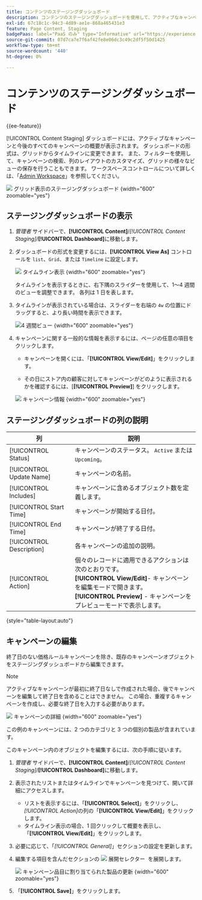 ```yaml
---
title: コンテンツのステージングダッシュボード
description: コンテンツのステージングダッシュボードを使用して、アクティブなキャンペーンと今後のすべてのキャンペーンの概要にアクセスします。
exl-id: 67c18c1c-94c3-4d89-ae1e-868a465431e3
feature: Page Content, Staging
badgePaas: label="PaaS のみ" type="Informative" url="https://experienceleague.adobe.com/ja/docs/commerce/user-guides/product-solutions" tooltip="Adobe Commerce on Cloud プロジェクト（Adobeが管理する PaaS インフラストラクチャ）およびオンプレミスプロジェクトにのみ適用されます。"
source-git-commit: 07d7ca7e7f6af42fe8e06dc3c49c2df5f50d1425
workflow-type: tm+mt
source-wordcount: '440'
ht-degree: 0%

---
```


# コンテンツのステージングダッシュボード

{{ee-feature}}

[!UICONTROL Content Staging] ダッシュボードには、アクティブなキャンペーンと今後のすべてのキャンペーンの概要が表示されます。 ダッシュボードの形式は、グリッドからタイムラインに変更できます。 また、フィルターを使用して、キャンペーンの検索、列のレイアウトのカスタマイズ、グリッドの様々なビューの保存を行うこともできます。 ワークスペースコントロールについて詳しくは、「[Admin Workspace](../getting-started/admin-workspace.md)」を参照してください。

![&#x200B; グリッド表示のステージングダッシュボード &#x200B;](./assets/content-staging-grid-view.png){width="600" zoomable="yes"}

## ステージングダッシュボードの表示

1. _管理者_ サイドバーで、**[!UICONTROL Content]**/_[!UICONTROL Content Staging]_/**[!UICONTROL Dashboard]**&#x200B;に移動します。

1. ダッシュボードの形式を変更するには、**[!UICONTROL View As]** コントロールを `list`、`Grid`、または `Timeline` に設定します。

   ![&#x200B; タイムライン表示 &#x200B;](./assets/content-staging-dashboard-timeline.png){width="600" zoomable="yes"}

   タイムラインを表示するときに、右下隅のスライダーを使用して、1～4 週間のビューを調整できます。 各列は 1 日を表します。

1. タイムラインが表示されている場合は、スライダーを右端の `4w` の位置にドラッグすると、より長い時間を表示できます。

   ![4 週間ビュー &#x200B;](./assets/content-staging-timeline-4-week-view.png){width="600" zoomable="yes"}

1. キャンペーンに関する一般的な情報を表示するには、ページの任意の項目をクリックします。

   - キャンペーンを開くには、「**[!UICONTROL View/Edit]**」をクリックします。

   - その日にストア内の顧客に対してキャンペーンがどのように表示されるかを確認するには、[**[!UICONTROL Preview]**] をクリックします。

   ![&#x200B; キャンペーン情報 &#x200B;](./assets/content-staging-campaign-info.png){width="600" zoomable="yes"}

## ステージングダッシュボードの列の説明

| 列 | 説明 |
|--- |--- |
| [!UICONTROL Status] | キャンペーンのステータス。 `Active` または `Upcoming`。 |
| [!UICONTROL Update Name] | キャンペーンの名前。 |
| [!UICONTROL Includes] | キャンペーンに含めるオブジェクト数を定義します。 |
| [!UICONTROL Start Time] | キャンペーンが開始する日付。 |
| [!UICONTROL End Time] | キャンペーンが終了する日付。 |
| [!UICONTROL Description] | 各キャンペーンの追加の説明。 |
| [!UICONTROL Action] | 個々のレコードに適用できるアクションは次のとおりです。<br/>**[!UICONTROL View/Edit]**- キャンペーンを編集モードで開きます。<br/>**[!UICONTROL Preview]** - キャンペーンをプレビューモードで表示します。 |

{style="table-layout:auto"}

## キャンペーンの編集

終了日のない価格ルールキャンペーンを除き、既存のキャンペーンオブジェクトをステージングダッシュボードから編集できます。

>[!NOTE]
>
>アクティブなキャンペーンが最初に終了日なしで作成された場合、後でキャンペーンを編集して終了日を含めることはできません。 この場合、重複するキャンペーンを作成し、必要な終了日を入力する必要があります。

![&#x200B; キャンペーンの詳細 &#x200B;](./assets/content-staging-dashboard-view-edit.png){width="600" zoomable="yes"}

この例のキャンペーンには、2 つのカテゴリと 3 つの個別の製品が含まれています。

このキャンペーン内のオブジェクトを編集するには、次の手順に従います。

1. _管理者_ サイドバーで、**[!UICONTROL Content]**/_[!UICONTROL Content Staging]_/**[!UICONTROL Dashboard]**&#x200B;に移動します。

1. 表示されたリストまたはタイムラインでキャンペーンを見つけて、開いて詳細にアクセスします。

   - リストを表示するには、「**[!UICONTROL Select]**」をクリックし、_[!UICONTROL Action]_&#x200B;の列の「**[!UICONTROL View/Edit]**」をクリックします。
   - タイムライン表示の場合、1 回クリックして概要を表示し、「**[!UICONTROL View/Edit]**」をクリックします。

1. 必要に応じて、「_[!UICONTROL General]_」セクションの設定を更新します。

1. 編集する項目を含んだセクションの ![&#x200B; 展開セレクター &#x200B;](../assets/icon-display-expand.png) を展開します。

   ![&#x200B; キャンペーン品目に割り当てられた製品の更新 &#x200B;](./assets/content-staging-campaign-edit-products.png){width="600" zoomable="yes"}

1. 「**[!UICONTROL Save]**」をクリックします。
